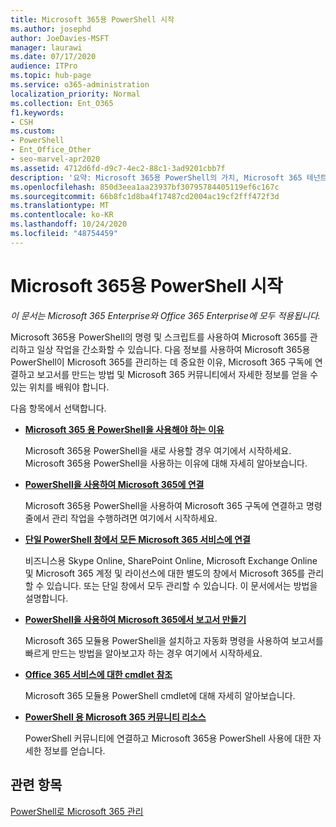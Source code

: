 ```yaml
---
title: Microsoft 365용 PowerShell 시작
ms.author: josephd
author: JoeDavies-MSFT
manager: laurawi
ms.date: 07/17/2020
audience: ITPro
ms.topic: hub-page
ms.service: o365-administration
localization_priority: Normal
ms.collection: Ent_O365
f1.keywords:
- CSH
ms.custom:
- PowerShell
- Ent_Office_Other
- seo-marvel-apr2020
ms.assetid: 4712d6fd-d9c7-4ec2-88c1-3ad9201cbb7f
description: '요약: Microsoft 365용 PowerShell의 가치, Microsoft 365 테넌트에 연결되는 방법 및 도움말을 얻을 수 있는 위치를 이해합니다.'
ms.openlocfilehash: 850d3eea1aa23937bf30795784405119ef6c167c
ms.sourcegitcommit: 66b8fc1d8ba4f17487cd2004ac19cf2fff472f3d
ms.translationtype: MT
ms.contentlocale: ko-KR
ms.lasthandoff: 10/24/2020
ms.locfileid: "48754459"
---
```

# <a name="get-started-with-powershell-for-microsoft-365"></a>Microsoft 365용 PowerShell 시작

*이 문서는 Microsoft 365 Enterprise와 Office 365 Enterprise에 모두 적용됩니다.*

Microsoft 365용 PowerShell의 명령 및 스크립트를 사용하여 Microsoft 365를 관리하고 일상 작업을 간소화할 수 있습니다. 다음 정보를 사용하여 Microsoft 365용 PowerShell이 Microsoft 365를 관리하는 데 중요한 이유, Microsoft 365 구독에 연결하고 보고서를 만드는 방법 및 Microsoft 365 커뮤니티에서 자세한 정보를 얻을 수 있는 위치를 배워야 합니다.
  
다음 항목에서 선택합니다.
  
- [**Microsoft 365 용 PowerShell을 사용해야 하는 이유**](why-you-need-to-use-microsoft-365-powershell.md)
    
    Microsoft 365용 PowerShell을 새로 사용할 경우 여기에서 시작하세요. Microsoft 365용 PowerShell을 사용하는 이유에 대해 자세히 알아보습니다.
    
- [**PowerShell을 사용하여 Microsoft 365에 연결**](connect-to-microsoft-365-powershell.md)
    
    Microsoft 365용 PowerShell을 사용하여 Microsoft 365 구독에 연결하고 명령줄에서 관리 작업을 수행하려면 여기에서 시작하세요.
    
- [**단일 PowerShell 창에서 모든 Microsoft 365 서비스에 연결**](connect-to-all-microsoft-365-services-in-a-single-windows-powershell-window.md)
    
    비즈니스용 Skype Online, SharePoint Online, Microsoft Exchange Online 및 Microsoft 365 계정 및 라이선스에 대한 별도의 창에서 Microsoft 365를 관리할 수 있습니다. 또는 단일 창에서 모두 관리할 수 있습니다. 이 문서에서는 방법을 설명합니다.
    
- [**PowerShell을 사용하여 Microsoft 365에서 보고서 만들기**](use-windows-powershell-to-create-reports-in-microsoft-365.md)
    
    Microsoft 365 모듈용 PowerShell을 설치하고 자동화 명령을 사용하여 보고서를 빠르게 만드는 방법을 알아보고자 하는 경우 여기에서 시작하세요.
    
- [**Office 365 서비스에 대한 cmdlet 참조**](cmdlet-references-for-microsoft-365-services.md)
    
    Microsoft 365 모듈용 PowerShell cmdlet에 대해 자세히 알아보습니다.
    
- [**PowerShell 용 Microsoft 365 커뮤니티 리소스**](microsoft-365-powershell-community-resources.md)
    
    PowerShell 커뮤니티에 연결하고 Microsoft 365용 PowerShell 사용에 대한 자세한 정보를 얻습니다.
    
## <a name="related-topics"></a>관련 항목

[PowerShell로 Microsoft 365 관리](manage-microsoft-365-with-microsoft-365-powershell.md)
